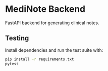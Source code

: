 # MediNote Backend

FastAPI backend for generating clinical notes.

## Testing

Install dependencies and run the test suite with:

```bash
pip install -r requirements.txt
pytest
```
